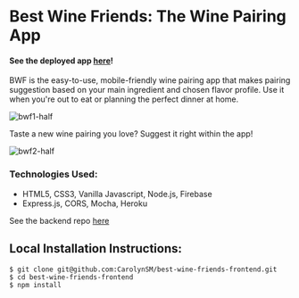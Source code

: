# Best Wine Friends: The Wine Pairing App

#### See the deployed app [here](https://best-wine-friends.firebaseapp.com/)!

BWF is the easy-to-use, mobile-friendly wine pairing app that makes pairing suggestion based on your main ingredient and chosen flavor profile. Use it when you're out to eat or planning the perfect dinner at home. 

![bwf1-half](https://user-images.githubusercontent.com/31423437/36397900-beb3506c-1581-11e8-9664-bfe62e4fcc49.gif)

Taste a new wine pairing you love? Suggest it right within the app!

![bwf2-half](https://user-images.githubusercontent.com/31423437/36398016-4e70caea-1582-11e8-8f92-71767697042c.gif)

### Technologies Used:
* HTML5, CSS3, Vanilla Javascript, Node.js, Firebase
* Express.js, CORS, Mocha, Heroku

See the backend repo [here](https://github.com/CarolynSM/best-wine-friends-backend)

## Local Installation Instructions:
    $ git clone git@github.com:CarolynSM/best-wine-friends-frontend.git
    $ cd best-wine-friends-frontend
    $ npm install
